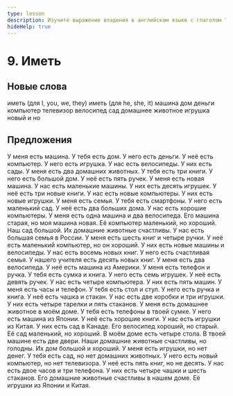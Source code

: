 ```yaml
---
type: lesson
description: Изучите выражение владения в английском языке с глаголом "to have" и составляйте предложения о ваших вещах. Освойте этот важный глагол для повседневного общения.
hideHelp: true
---
```


# 9. Иметь

## Новые слова

иметь (для I, you, we, they)
иметь (для he, she, it)
машина
дом
деньги
компьютер
телевизор
велосипед
сад
домашнее животное
игрушка
новый
и
но

## Предложения

У меня есть машина.
У тебя есть дом.
У него есть деньги.
У неё есть компьютер.
У него есть игрушка.
У нас есть велосипеды.
У них есть сады.
У меня есть два домашних животных.
У тебя есть три книги.
У него есть большой дом.
У неё есть пять ручек.
У меня есть новая машина.
У нас есть маленькие машины.
У них есть десять игрушек.
У неё есть три новые книги.
У нас есть новые компьютеры.
У них есть новые игрушки.
У меня есть семья.
У тебя есть смартфоны.
У него есть маленький сад.
У неё есть два больших дома.
У нас есть хорошие компьютеры.
У меня есть одна машина и два велосипеда.
Его машина старая, но моя машина новая.
Её компьютер маленький, но хороший.
Наш сад большой.
Их домашние животные счастливы.
У нас есть большая семья в России.
У меня есть шесть книг и четыре ручки.
У неё есть маленький компьютер, но он хороший.
У них есть новые машины и велосипеды.
У нас есть восемь новых книг.
У него есть счастливая семья.
У нашего учителя есть десять новых книг.
У меня есть два велосипеда.
У неё есть машина из Америки.
У меня есть телефон и ручка.
У тебя есть сумка и книга.
У него есть семь игрушек.
У неё есть девять ручек.
У нас есть четыре компьютера.
У них есть пять машин.
У меня есть часы и телефон.
У тебя есть стол и стул.
У него есть ручка и книга.
У неё есть чашка и стакан.
У нас есть две коробки и три игрушки.
У них есть четыре тарелки и пять стаканов.
У меня есть домашнее животное в моём доме.
У тебя есть телефоны в твоей сумке.
У него есть машина из Японии.
У неё есть хорошие книги.
У нас есть игрушки из Китая.
У них есть сад в Канаде.
Его велосипед хороший, но старый.
Её сад маленький, но хороший.
В моём доме есть четыре стола.
В твоей машине есть две двери.
Наши домашние животные счастливы, но голодны.
Их дом большой и хороший.
У меня есть игрушки, но нет денег.
У тебя есть сад, но нет домашних животных.
У него есть новый компьютер, но нет телевизора.
У неё есть пять книг, но не десять.
У нас есть двое часов и три телефона.
У них есть четыре чашки и шесть стаканов.
Его домашние животные счастливы в нашем доме.
Её игрушки из Японии и Китая.
